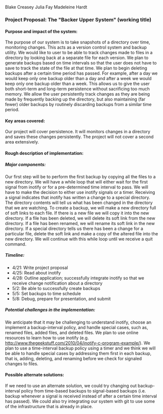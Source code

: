 Blake Creasey
Julia Fay
Madeleine Hardt

### Project Proposal: The "Backer Upper System" (working title)

#### Purpose and impact of the system:
The purpose of our system is to take snapshots of a directory over time, monitoring changes. This acts as a version control system and backup utility. We would like to user to be able to track changes made to files in a directory by looking back at a separate file for each version. We plan to generate backups based on time intervals so that the user does not have to save to track the state of the file at that time. We plan to begin deleting backups after a certain time period has passed. For example, after a day we would keep only one backup older than a day and after a week we would keep only one backup older than a week. This allows us to give the user both short-term and long-term persistence without sacrificing too much memory. We allow the user persistently track changes as they are being made by frequently backing up the directory, but also maintaining (far fewer) older backups by routinely discarding backups from a similar time period.


#### Key areas covered:
Our project will cover persistence. It will monitors changes in a directory and saves these changes persistently. The project will not cover a second area extensively.


#### Rough description of implementation:
##### Major components: 
Our first step will be to perform the first backup by copying all the files to a new directory. We will have a while loop that will either wait for the first signal from inotify or for a pre-determined time interval to pass. We will have to make the decision to either use inotify signals or a timer. Receiving a signal indicates that inotify has written a change to a special directory. The directory contents will tell us what has been changed in the directory that we are watching. To create a backup, we will make a new directory full of soft links to each file. If there is a new file we will copy it into the new directory. If a file has been deleted, we will delete its soft link from the new directory. If a file has been renamed, we will rename its soft link in the new directory. If a special directory tells us there has been a change for a particular file, delete the soft link and make a copy of the altered file into the new directory. We will continue with this while loop until we receive a quit command.


##### Timeline:
* 4/21: Write project proposal
* 4/25: Read about inotify
* 4/28: Outline application; successfully integrate inotify so that we
       receive change notification about a directory
* 5/2: Be able to successfully create backups
* 5/5: Set backups to time schedule
* 5/8: Debug, prepare for presentation, and submit


##### Potential challenges in the implementation:
We anticipate that it may be challenging to understand inotify, choose an implement a backup-interval policy, and handle special cases, such as, renamed files, added files, and deleted files. We plan to use online resources to learn how to use inotify (e.g. http://www.thegeekstuff.com/2010/04/inotify-c-program-example/). We plan to use a time-interval backup policy using a timer and we think we will be able to handle special cases by addressing them first in each backup, that is, adding, deleting, and renaming before we check for signaled changes to files. 


#### Possible alternate solutions:
If we need to use an alternate solution, we could try changing out backup-interval policy from time-based backups to signal-based backups (i.e. backup whenever a signal is received instead of after a certain time interval has passed). We could also try integrating our system with git to use some of the infrastructure that is already in place. 
